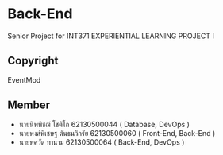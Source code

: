 # Back-End

Senior Project for INT371 EXPERIENTIAL LEARNING PROJECT I

## Copyright

EventMod

## Member 

*  นายนิพพิชฌ์    โชติโก      62130500044 ( Database, DevOps )
*  นายพงศ์พิเชษฐ  ตันธนวิกรัย   62130500060 ( Front-End, Back-End )
*  นายพศวัต      ทานาม      62130500064 ( Back-End, DevOps )

